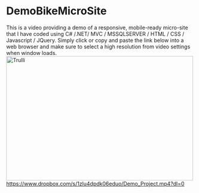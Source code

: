 # DemoBikeMicroSite
This is a video providing a demo of a responsive, mobile-ready micro-site that I have coded using C# /.NET/ MVC / MSSQLSERVER / HTML / CSS / Javascript / JQuery.
Simply click or copy and paste the link below into a web browser and make sure to select a high resolution from video settings when window loads.
<a href="https://www.w3schools.com/html/html_images.asp"><img src="pic_trulli.jpg" alt="Trulli" width="500" height="333"></a>
https://www.dropbox.com/s/1zlu4dpdk06eduo/Demo_Project.mp4?dl=0
